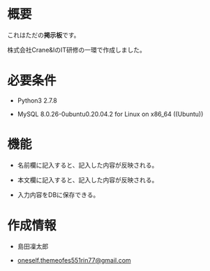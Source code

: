  # 概要
 
 これはただの**掲示板**です。
 
 株式会社Crane&IのIT研修の一環で作成しました。
 
 # 必要条件
 
 - Python3 2.7.8
 
 - MySQL 8.0.26-0ubuntu0.20.04.2 for Linux on x86_64 ((Ubuntu))
 
 # 機能
 
 - 名前欄に記入すると、記入した内容が反映される。
 
 - 本文欄に記入すると、記入した内容が反映される。

 - 入力内容をDBに保存できる。
 
 # 作成情報
 
 - 島田凜太郎

 - oneself.themeofes551rin77@gmail.com
 
